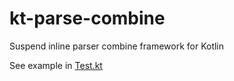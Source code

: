 # kt-parse-combine

Suspend inline parser combine framework for Kotlin

See example in [Test.kt](runtime/src/main/kotlin/me/semoro/parsekt/Test.kt)

